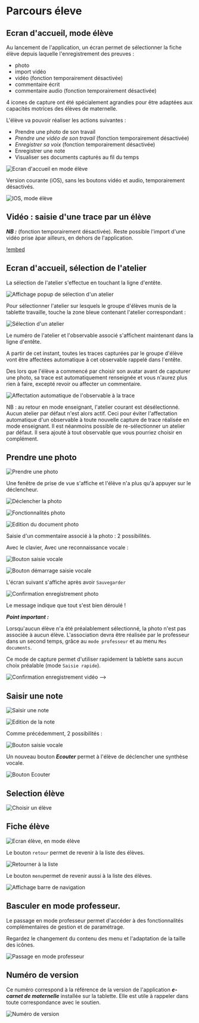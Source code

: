 # Parcours éleve 

<!-- N2  -->

## Ecran d'accueil, mode élève

Au lancement de l'application, un écran permet de sélectionner la fiche élève depuis laquelle l'enregistrement des preuves : 

- photo
- import vidéo
- vidéo (fonction temporairement désactivée)
- commentaire écrit
- commentaire audio (fonction temporairement désactivée)
<!--  dessin (en cours) -->

4 icones de capture ont été spécialement agrandies pour être adaptées aux capacités motrices des élèves de maternelle.

L'élève va pouvoir réaliser les actions suivantes :

- Prendre une photo de son travail
- *Prendre une vidéo de son travail* (fonction temporairement désactivée)
- *Enregistrer sa voix* (fonction temporairement désactivée)
- Enregistrer une note
- Visualiser ses documents capturés au fil du temps

<!-- ![Ecran d'accueil en mode élève](screenshots/2019-12-31-15-52-31.png) -->

![Ecran d'accueil en mode élève](screenshots/2020-04-25-18-14-43.png)

Version courante (iOS), sans les boutons vidéo et audio, temporairement désactivés.



![IOS, mode élève](screenshots/2023-02-04-16-26-18.png)


## Vidéo : saisie d'une trace par un élève

***NB :*** (fonction temporairement désactivée). Reste possible l'import d'une vidéo prise àpar ailleurs, en dehors de l'application.

[!embed](https://www.youtube.com/watch?v=k2J_pTScOA8)


## Ecran d'accueil, sélection de l'atelier

La sélection de l'atelier s'effectue en touchant la ligne d'entête.

![Affichage popup de sélection d'un atelier](screenshots/2020-04-20-06-23-40.png)

Pour sélectionner l'atelier sur lesquels le groupe d'élèves munis de la tablette travaille, touche la zone bleue contenant l'atelier correspondant : 

![Sélection d'un atelier](screenshots/2020-04-20-06-32-14.png)

Le numéro de l'atelier et l'observable associé s'affichent maintenant dans la ligne d'entête.

A partir de cet instant, toutes les traces capturées par le groupe d'élève vont être affectées automatique à cet observable rappelé dans l'entête.

Des lors que l'élève a commencé par choisir son avatar avant de caputurer une photo, sa trace est automatiquement renseignée et vous n'aurez plus rien à faire, excepté revoir ou affecter un commentaire.

![Affectation automatique de l'observable à la trace](screenshots/2020-04-20-06-37-48.png)

NB : au retour en mode enseignant, l'atelier courant est désélectionné. Aucun atelier par défaut n'est alors actif. Ceci pour éviter l'affectation automatique d'un observable à toute nouvelle capture de trace réalisée en mode enseignant. Il est néanmoins possible de re-sélectionner un atelier par défaut. Il sera ajouté à tout observable que vous pourriez choisir en complément.



## Prendre une photo

<!-- //todo : reactualiser illustrations -->

![Prendre une photo](screenshots/2018-01-27-17-10-39.png)

Une fenêtre de prise de vue s'affiche et l'élève n'a plus qu'à appuyer sur le déclencheur.

![Déclencher la photo](screenshots/2018-01-27-17-25-51.png)

<!-- ![Déclencher la photo](screenshots/2018-01-27-17-25-51-copie2.png) -->

![Fonctionnalités photo](screenshots/2018-01-27-17-28-43.png)

![Edition du document photo](screenshots/2018-01-27-17-33-25.png)

Saisie d'un commentaire associé à la photo : 2 possibilités.

Avec le clavier,
Avec une reconnaissance vocale :

![Bouton saisie vocale](screenshots/2018-01-27-17-36-38.png)

![Bouton démarrage saisie vocale](screenshots/2018-01-27-17-38-23.png)

L'écran suivant s'affiche après avoir `Sauvegarder`

![Confirmation enregistrement photo](screenshots/2018-01-27-17-40-22.png)

Le message indique que tout s'est bien déroulé !

***Point important :*** 

Lorsqu'aucun élève n'a été préalablement sélectionné, la photo n'est pas associée à aucun élève.
L'association devra être réalisée par le professeur dans un second temps, grâce au `mode professeur` et au menu `Mes documents`.

Ce mode de capture permet d'utiliser rapidement la tablette sans aucun choix préalable (mode `Saisie rapide`).



<!-- ## Prendre une video

![Enregistrer vidéo](screenshots/2018-01-27-17-11-09.png)

![Déclencheur vidéo](screenshots/2018-01-27-18-02-36.png)

![Bouton arrêt enregistrement](screenshots/2018-01-27-18-03-43.png)

![Fonctionnalités vidéo](screenshots/2018-01-27-18-04-35.png)

Fonctions identiques que pour la photo : 

![Edition du document vidéo](screenshots/2018-01-27-18-06-14.png)
 -->


<!-- ## Enregistrer un son

![Enregistrement audio](screenshots/2018-01-27-17-12-16.png)

Appuyer sur `Démarrer` pour commencer l'enregistrement audio.

![Démarrer enregistrement audio](screenshots/2018-01-27-18-07-11.png)

Lors du premier usage du logiciel sur la tablette, il faut `Autoriser`l'enregistrement.
Il est préférable que le professeur effectue ce premier réglage.

![Donner autorisation ](screenshots/2018-01-27-18-08-52.png)

Pendant l'enregistrement, un compteur précise la durée.
Il faut appuyer sur `Arrêter` pour mettre fin à l'enregistrement.

![Arrêter enregistrement audio](screenshots/2018-01-27-18-10-04.png)

A la fin de l'enregistrement un message de confirmation indique si tout s'est bien passé.

NB : ce message précise par ailleurs le nombre total de documents déjà enregistrés par la tablette avec le logiciel ***e-carnet de maternelle***.

<!-- // TODO : voir pourquoi il n'y a pas l'écran permettant d'ajouter un commentaire. -->

![Confirmation enregistrement vidéo](screenshots/2018-01-27-18-10-33.png) -->



## Saisir une note

![Saisir une note](screenshots/2018-01-27-17-13-02.png)

![Edition de la note](screenshots/2018-01-27-18-15-52.png)

Comme précédemment, 
2 possibilités : 

![Bouton saisie vocale](screenshots/2018-01-27-18-16-46.png)

Un nouveau bouton ***Ecouter*** permet à l'élève de déclencher une synthèse vocale.

![Bouton Ecouter](screenshots/2018-03-04-19-41-22.png)



## Selection élève

![Choisir un élève](screenshots/2018-01-27-17-16-23.png)

## Fiche élève

![Ecran élève, en mode élève](screenshots/2018-01-27-17-18-33.png)

Le bouton `retour` permet de revenir à la liste des élèves.

![Retourner à la liste](screenshots/2018-01-27-17-19-56.png)

Le bouton `menu`permet de revenir aussi à la liste des élèves.

![Affichage barre de navigation](screenshots/2018-01-27-17-24-00.png)



## Basculer en mode professeur.

Le passage en mode professeur permet d'accéder à des fonctionnalités complémentaires de gestion et de paramétrage.

Regardez le changement du contenu des menu et l'adaptation de la taille des icônes.

![Passage en mode professeur](screenshots/2019-12-31-15-57-25.png)



## Numéro de version

Ce numéro correspond à la référence de la version de l'application ***e-carnet de maternelle*** installée sur la tablette. Elle est utile à rappeler dans toute correspondance avec le soutien.

![Numéro de version](screenshots/2019-12-31-15-58-47.png)


